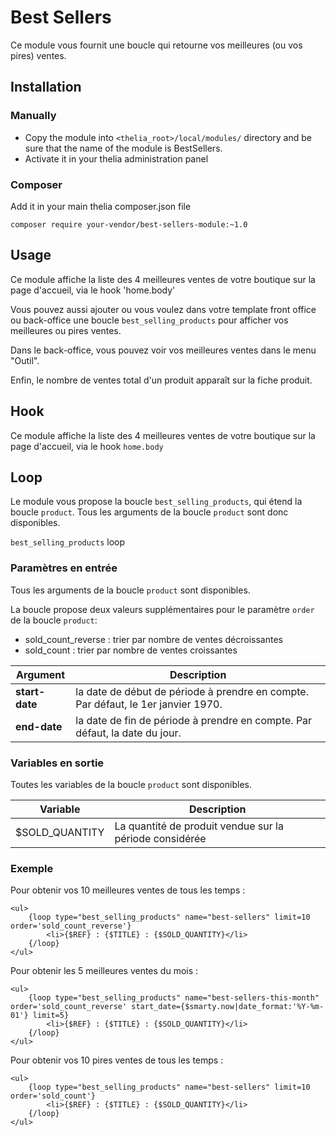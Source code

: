 # Best Sellers

Ce module vous fournit une boucle qui retourne vos meilleures (ou vos pires) ventes.

## Installation

### Manually

* Copy the module into ```<thelia_root>/local/modules/``` directory and be sure that the name of the module is BestSellers.
* Activate it in your thelia administration panel

### Composer

Add it in your main thelia composer.json file

```
composer require your-vendor/best-sellers-module:~1.0
```

## Usage

Ce module affiche la liste des 4 meilleures ventes de votre boutique sur la page d'accueil, via le hook 'home.body'

Vous pouvez aussi ajouter ou vous voulez dans votre template front office ou back-office une boucle `best_selling_products` pour afficher vos meilleures ou pires ventes.

Dans le back-office, vous pouvez voir vos meilleures ventes dans le menu "Outil".

Enfin, le nombre de ventes total d'un produit apparaît sur la fiche produit.
 
## Hook

Ce module affiche la liste des 4 meilleures ventes de votre boutique sur la page d'accueil, via le hook `home.body`

## Loop

Le module vous propose la boucle `best_selling_products`, qui étend la boucle `product`. Tous les arguments de la boucle
`product` sont donc disponibles.

`best_selling_products` loop

### Paramètres en entrée

Tous les arguments de la boucle `product` sont disponibles.

La boucle propose deux valeurs supplémentaires pour le paramètre `order` de la boucle `product`:
- sold_count_reverse : trier par nombre de ventes décroissantes
- sold_count : trier par nombre de ventes croissantes

|Argument |Description |
|---      |--- |
|**start-date** | la date de début de période à prendre en compte. Par défaut, le 1er janvier 1970. |
|**end-date** | la date de fin de période à prendre en compte. Par défaut, la date du jour. |

### Variables en sortie

Toutes les variables de la boucle `product` sont disponibles.

|Variable   |Description |
|---        |--- |
|$SOLD_QUANTITY    | La quantité de produit vendue sur la période considérée |

### Exemple

Pour obtenir vos 10 meilleures ventes de tous les temps :

    <ul>
        {loop type="best_selling_products" name="best-sellers" limit=10 order='sold_count_reverse'}
            <li>{$REF} : {$TITLE} : {$SOLD_QUANTITY}</li>
        {/loop}
    </ul>

Pour obtenir les 5 meilleures ventes du mois :

    <ul>
        {loop type="best_selling_products" name="best-sellers-this-month" order='sold_count_reverse' start_date={$smarty.now|date_format:'%Y-%m-01'} limit=5}
            <li>{$REF} : {$TITLE} : {$SOLD_QUANTITY}</li>
        {/loop}
    </ul>
    
Pour obtenir vos 10 pires ventes de tous les temps :

    <ul>
        {loop type="best_selling_products" name="best-sellers" limit=10 order='sold_count'}
            <li>{$REF} : {$TITLE} : {$SOLD_QUANTITY}</li>
        {/loop}
    </ul>
